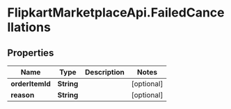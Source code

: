 # FlipkartMarketplaceApi.FailedCancellations

## Properties
Name | Type | Description | Notes
------------ | ------------- | ------------- | -------------
**orderItemId** | **String** |  | [optional] 
**reason** | **String** |  | [optional] 
